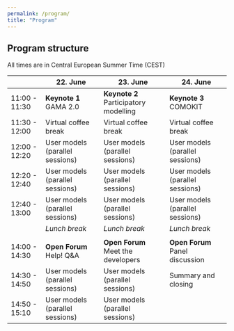 ```yaml
---
permalink: /program/
title: "Program"
---
```


## Program structure

All times are in Central European Summer Time (CEST)

|  | 22. June | 23. June | 24. June |
|--------------------------|----------------------|--------------------------|----------------------|
|11:00 - 11:30| **Keynote 1** </br> GAMA 2.0 | **Keynote 2** </br> Participatory modelling | **Keynote 3** </br> COMOKIT |
|11:30 - 12:00 | Virtual coffee break | Virtual coffee break | Virtual coffee break |
|12:00 - 12:20 | User models (parallel sessions) | User models (parallel sessions) | User models (parallel sessions) |
|12:20 - 12:40 | User models (parallel sessions) | User models (parallel sessions) | User models (parallel sessions) |
|12:40 - 13:00 | User models (parallel sessions) | User models (parallel sessions) | User models (parallel sessions) |
|  | *Lunch break* | *Lunch break* | *Lunch break* |
|  |  |  |  |
|14:00 - 14:30 | **Open Forum** </br> Help! Q&A | **Open Forum** </br> Meet the developers | **Open Forum** </br> Panel discussion |
|14:30 - 14:50 | User models (parallel sessions) | User models (parallel sessions) | Summary and closing |
|14:50 - 15:10 | User models (parallel sessions) | User models (parallel sessions) |  |
